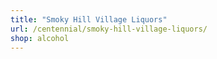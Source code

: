 ```yaml
---
title: "Smoky Hill Village Liquors"
url: /centennial/smoky-hill-village-liquors/
shop: alcohol
---
```

